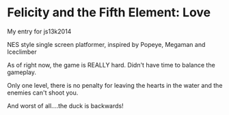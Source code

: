 Felicity and the Fifth Element: Love
======================================

My entry for js13k2014

NES style single screen platformer, inspired by Popeye, Megaman and Iceclimber

As of right now, the game is REALLY hard. Didn't have time to balance the gameplay.

Only one level, there is no penalty for leaving the hearts in the water and
the enemies can't shoot you.

And worst of all....the duck is backwards!

